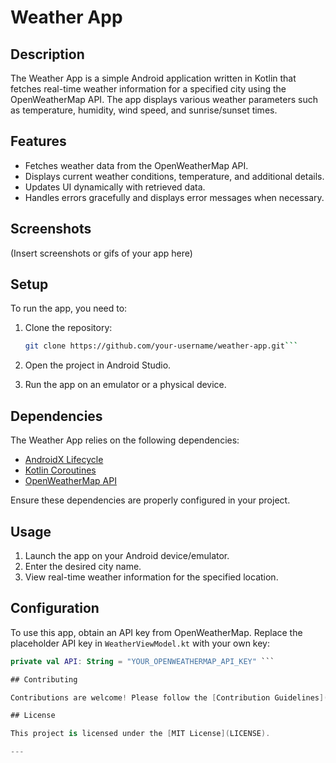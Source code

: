 # Weather App

## Description

The Weather App is a simple Android application written in Kotlin that fetches real-time weather information for a specified city using the OpenWeatherMap API. The app displays various weather parameters such as temperature, humidity, wind speed, and sunrise/sunset times.

## Features

- Fetches weather data from the OpenWeatherMap API.
- Displays current weather conditions, temperature, and additional details.
- Updates UI dynamically with retrieved data.
- Handles errors gracefully and displays error messages when necessary.

## Screenshots

(Insert screenshots or gifs of your app here)

## Setup

To run the app, you need to:

1. Clone the repository:

   ```bash
   git clone https://github.com/your-username/weather-app.git```


2. Open the project in Android Studio.

3. Run the app on an emulator or a physical device.

## Dependencies

The Weather App relies on the following dependencies:

- [AndroidX Lifecycle](https://developer.android.com/jetpack/androidx/releases/lifecycle)
- [Kotlin Coroutines](https://kotlinlang.org/docs/coroutines-overview.html)
- [OpenWeatherMap API](https://openweathermap.org/api)

Ensure these dependencies are properly configured in your project.

## Usage

1. Launch the app on your Android device/emulator.
2. Enter the desired city name.
3. View real-time weather information for the specified location.

## Configuration

To use this app, obtain an API key from OpenWeatherMap. Replace the placeholder API key in `WeatherViewModel.kt` with your own key:

```kotlin
private val API: String = "YOUR_OPENWEATHERMAP_API_KEY" ```

## Contributing

Contributions are welcome! Please follow the [Contribution Guidelines](CONTRIBUTING.md).

## License

This project is licensed under the [MIT License](LICENSE).

---

